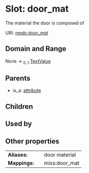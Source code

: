 
# Slot: door_mat


The material the door is composed of

URI: [nmdc:door_mat](https://microbiomedata/meta/door_mat)


## Domain and Range

None &#8594;  <sub>0..1</sub> [TextValue](TextValue.md)

## Parents

 *  is_a: [attribute](attribute.md)

## Children


## Used by


## Other properties

|  |  |  |
| --- | --- | --- |
| **Aliases:** | | door material |
| **Mappings:** | | mixs:door_mat |

